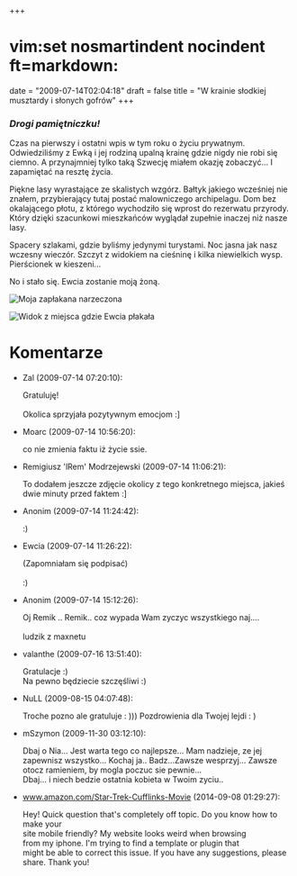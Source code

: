 +++
# vim:set nosmartindent nocindent ft=markdown:
date = "2009-07-14T02:04:18"
draft = false
title = "W krainie słodkiej musztardy i słonych gofrów"
+++
### _Drogi pamiętniczku!_

Czas na pierwszy i ostatni wpis w tym roku o życiu prywatnym. Odwiedziliśmy z
Ewką i jej rodziną upalną krainę gdzie nigdy nie robi się ciemno. A
przynajmniej tylko taką Szwecję miałem okazję zobaczyć... I zapamiętać na
resztę życia.

Piękne lasy wyrastające ze skalistych wzgórz. Bałtyk jakiego wcześniej nie
znałem, przybierający tutaj postać malowniczego archipelagu. Dom bez
okalającego płotu, z którego wychodziło się wprost do rezerwatu przyrody.
Który dzięki szacunkowi mieszkańców wyglądał zupełnie inaczej niż nasze lasy.

Spacery szlakami, gdzie byliśmy jedynymi turystami. Noc jasna jak nasz wczesny
wieczór. Szczyt z widokiem na cieśninę i kilka niewielkich wysp. Pierścionek w
kieszeni...

No i stało się. Ewcia zostanie moją żoną.

![Moja zapłakana narzeczona](http://static.lrem.net/images/narzeczona.jpg)

![Widok z miejsca gdzie Ewcia
płakała](http://static.lrem.net/images/widok.jpg)

# Komentarze

* Zal (2009-07-14 07:20:10): <p>Gratuluję! <br /> <br />Okolica sprzyjała
  pozytywnym emocjom :]</p>
* Moarc (2009-07-14 10:56:20): <p>co nie zmienia faktu iż życie ssie.</p>
* Remigiusz 'lRem' Modrzejewski (2009-07-14 11:06:21): <p>To dodałem jeszcze
  zdjęcie okolicy z tego konkretnego miejsca, jakieś dwie minuty przed faktem
  :]</p>
* Anonim (2009-07-14 11:24:42): <p>:)</p>
* Ewcia (2009-07-14 11:26:22): <p>(Zapomniałam się podpisać) <br /> <br />:)</p>
* Anonim (2009-07-14 15:12:26): <p>Oj Remik .. Remik.. coz wypada Wam zyczyc
  wszystkiego naj....  <br /> <br />ludzik z maxnetu</p>
* valanthe (2009-07-16 13:51:40): <p>Gratulacje :) <br />Na pewno będziecie
  szczęśliwi :)</p>
* NuLL (2009-08-15 04:07:48): <p>Troche pozno ale gratuluje : ))) Pozdrowienia
  dla Twojej lejdi : )</p>
* mSzymon (2009-11-30 03:12:10): <p>Dbaj o Nia... Jest warta tego co
  najlepsze... Mam nadzieje, ze jej zapewnisz wszystko... Kochaj ja..
  Badz...Zawsze wesprzyj... Zawsze otocz ramieniem, by mogla poczuc sie
  pewnie...<br />  Dbaj... i niech bedzie ostatnia kobieta w Twoim zyciu..</p>
* www.amazon.com/Star-Trek-Cufflinks-Movie (2014-09-08 01:29:27): <p>Hey! Quick
  question that's completely off topic. Do you know how to make your <br /> site
  mobile friendly? My website looks weird when browsing <br /> from my iphone.
  I'm trying to find a template or plugin that <br /> might be able to correct
  this issue. If you have any suggestions, please <br /> share. Thank you!</p>
